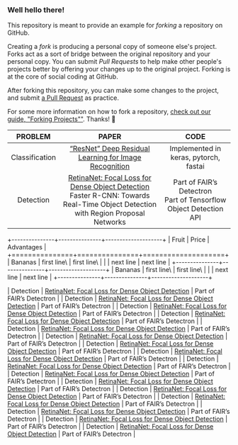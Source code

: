 ### Well hello there!

This repository is meant to provide an example for *forking* a repository on GitHub.

Creating a *fork* is producing a personal copy of someone else's project. Forks act as a sort of bridge between the original repository and your personal copy. You can submit *Pull Requests* to help make other people's projects better by offering your changes up to the original project. Forking is at the core of social coding at GitHub.

After forking this repository, you can make some changes to the project, and submit [a Pull Request](https://github.com/octocat/Spoon-Knife/pulls) as practice.

For some more information on how to fork a repository, [check out our guide, "Forking Projects""](http://guides.github.com/overviews/forking/). Thanks! :sparkling_heart:

| PROBLEM | PAPER | CODE |
| :---:         |     :---:      |          :---: |
| Classification| [“ResNet” Deep Residual Learning for Image Recognition](https://arxiv.org/abs/1512.03385)| Implemented in keras, pytorch, fastai |
| Detection     | [RetinaNet: Focal Loss for Dense Object Detection](https://arxiv.org/pdf/1708.02002.pdf)<br> Faster R-CNN: Towards Real-Time Object Detection with Region Proposal Networks    | Part of FAIR’s Detectron<br>Part of Tensorflow Object Detection API |






+---------------+---------------+--------------------+
| Fruit         | Price         | Advantages         |
+===============+===============+====================+
| Bananas       | first line\   | first line\        |
|               | next line     | next line          |
+---------------+---------------+--------------------+
| Bananas       | first line\   | first line\        |
|               | next line     | next line          |
+---------------+---------------+--------------------+






| Detection     | [RetinaNet: Focal Loss for Dense Object Detection](https://arxiv.org/pdf/1708.02002.pdf)       | Part of FAIR’s Detectron      |
| Detection     | [RetinaNet: Focal Loss for Dense Object Detection](https://arxiv.org/pdf/1708.02002.pdf)       | Part of FAIR’s Detectron      |
| Detection     | [RetinaNet: Focal Loss for Dense Object Detection](https://arxiv.org/pdf/1708.02002.pdf)       | Part of FAIR’s Detectron      |
| Detection     | [RetinaNet: Focal Loss for Dense Object Detection](https://arxiv.org/pdf/1708.02002.pdf)       | Part of FAIR’s Detectron      |
| Detection     | [RetinaNet: Focal Loss for Dense Object Detection](https://arxiv.org/pdf/1708.02002.pdf)       | Part of FAIR’s Detectron      |
| Detection     | [RetinaNet: Focal Loss for Dense Object Detection](https://arxiv.org/pdf/1708.02002.pdf)       | Part of FAIR’s Detectron      |
| Detection     | [RetinaNet: Focal Loss for Dense Object Detection](https://arxiv.org/pdf/1708.02002.pdf)       | Part of FAIR’s Detectron      |
| Detection     | [RetinaNet: Focal Loss for Dense Object Detection](https://arxiv.org/pdf/1708.02002.pdf)       | Part of FAIR’s Detectron      |
| Detection     | [RetinaNet: Focal Loss for Dense Object Detection](https://arxiv.org/pdf/1708.02002.pdf)       | Part of FAIR’s Detectron      |
| Detection     | [RetinaNet: Focal Loss for Dense Object Detection](https://arxiv.org/pdf/1708.02002.pdf)       | Part of FAIR’s Detectron      |
| Detection     | [RetinaNet: Focal Loss for Dense Object Detection](https://arxiv.org/pdf/1708.02002.pdf)       | Part of FAIR’s Detectron      |
| Detection     | [RetinaNet: Focal Loss for Dense Object Detection](https://arxiv.org/pdf/1708.02002.pdf)       | Part of FAIR’s Detectron      |
| Detection     | [RetinaNet: Focal Loss for Dense Object Detection](https://arxiv.org/pdf/1708.02002.pdf)       | Part of FAIR’s Detectron      |
| Detection     | [RetinaNet: Focal Loss for Dense Object Detection](https://arxiv.org/pdf/1708.02002.pdf)       | Part of FAIR’s Detectron      |
| Detection     | [RetinaNet: Focal Loss for Dense Object Detection](https://arxiv.org/pdf/1708.02002.pdf)       | Part of FAIR’s Detectron      |
| Detection     | [RetinaNet: Focal Loss for Dense Object Detection](https://arxiv.org/pdf/1708.02002.pdf)       | Part of FAIR’s Detectron      |
